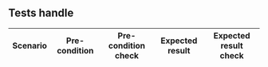 ## Tests handle

| Scenario | Pre-condition | Pre-condition check | Expected result | Expected result check |
|----------|---------------|---------------------|-----------------|-----------------------|